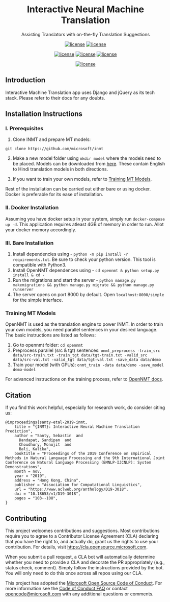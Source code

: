 <!-- <a class="reference external" href="youtu.be/DHan93R8d84"><img alt="Youtube" src=""></a>

<a class="reference external" href="ka.ms/inmt"><img alt="Youtube" src=""></a>

<a class="reference external" href="aka.ms/inmt"><img alt="Youtube" src=""></a> -->
<div align="center">

# Interactive Neural Machine Translation
Assisting Translators with on-the-fly Translation Suggestions


[![license](https://dev.azure.com/ELLORA/Interactive%20Machine%20Translation/_apis/build/status/microsoft.inmt?branchName=master)](https://dev.azure.com/ELLORA/Interactive%20Machine%20Translation/_build?definitionId=3&amp;branchName=master)
[![license](https://img.shields.io/badge/License-MIT-blue.svg)](https://github.com/PytorchLightning/pytorch-lightning/blob/master/LICENSE)

[![license](https://img.shields.io/badge/youtube-youtu.be%2FDHan93R8d84-critical?style=&logo=youtube)](https://dev.azure.com/ELLORA/Interactive%20Machine%20Translation/_build?definitionId=3&amp;branchName=master)
[![license](https://img.shields.io/badge/Demo-aka.ms%2Finmt-informational?style=&logo=microsoft-azure)](https://dev.azure.com/ELLORA/Interactive%20Machine%20Translation/_build?definitionId=3&amp;branchName=master)
[![license](https://img.shields.io/badge/Paper-anthology%2FD19--3018-lightgrey?style=&logo=read-the-docs)](https://dev.azure.com/ELLORA/Interactive%20Machine%20Translation/_build?definitionId=3&amp;branchName=master)

[![license](https://raw.githubusercontent.com/microsoft/inmt/master/docs/static/inmtv2-white.png)](docs/static/inmtv2-white.png)
<!-- [![license](https://img.shields.io/badge/Paper-anthology%2FD19--3018-lightgrey?style=&logo=read-the-docs)](https://dev.azure.com/ELLORA/Interactive%20Machine%20Translation/_build?definitionId=3&amp;branchName=master) -->


</div>

## Introduction
Interactive Machine Translation app uses Django and jQuery as its tech stack. Please refer to their docs for any doubts.

## Installation Instructions

### I. Prerequisites 
1. Clone INMT and prepare MT models:
```
git clone https://github.com/microsoft/inmt
```
2. Make a new model folder using `mkdir model` where the models need to be placed. Models can be downloaded from [here](https://microsoftapc-my.sharepoint.com/:f:/g/personal/taganu_microsoft_com/EpG0E6SEqH9Eso4xChI14BQBxGDML3F7ksZ8Ibf1SZI46w?e=SVBmpA). These contain English to Hindi translation models in both directions. 

3. If you want to train your own models, refer to [Training MT Models](#training-mt-models).

Rest of the installation can be carried out either bare or using docker. Docker is preferable for its ease of installation.

### II. Docker Installation
Assuming you have docker setup in your system, simply run `docker-compose up -d`. This application requires atleast 4GB of memory in order to run. Allot your docker memory accordingly.

### III. Bare Installation
1. Install dependencies using - `python -m pip install -r requirements.txt`. Be sure to check your python version. This tool is compatible with Python3.
2. Install OpenNMT dependences using - `cd opennmt & python setup.py install & cd -`
3. Run the migrations and start the server - `python manage.py makemigrations && python manage.py migrate && python manage.py runserver`
4. The server opens on port 8000 by default. Open `localhost:8000/simple` for the simple interface.

### Training MT Models
OpenNMT is used as the translation engine to power INMT. In order to train your own models, you need parallel sentences in your desired language. The basic instructions are listed as follows:
1. Go to opennmt folder: `cd opennmt`
2. Preprocess parallel (src & tgt) sentences: 
```onmt_preprocess -train_src data/src-train.txt -train_tgt data/tgt-train.txt -valid_src data/src-val.txt -valid_tgt data/tgt-val.txt -save_data data/demo```
3. Train your model (with GPUs): 
```onmt_train -data data/demo -save_model demo-model```

For advanced instructions on the training process, refer to [OpenNMT docs](https://opennmt.net/OpenNMT-py/quickstart.html).

## Citation
If you find this work helpful, especially for research work, do consider citing us:
```
@inproceedings{santy-etal-2019-inmt,
    title = "{INMT}: Interactive Neural Machine Translation Prediction",
    author = "Santy, Sebastin  and
      Dandapat, Sandipan  and
      Choudhury, Monojit  and
      Bali, Kalika",
    booktitle = "Proceedings of the 2019 Conference on Empirical Methods in Natural Language Processing and the 9th International Joint Conference on Natural Language Processing (EMNLP-IJCNLP): System Demonstrations",
    month = nov,
    year = "2019",
    address = "Hong Kong, China",
    publisher = "Association for Computational Linguistics",
    url = "https://www.aclweb.org/anthology/D19-3018",
    doi = "10.18653/v1/D19-3018",
    pages = "103--108",
}

```

## Contributing

This project welcomes contributions and suggestions.  Most contributions require you to agree to a
Contributor License Agreement (CLA) declaring that you have the right to, and actually do, grant us
the rights to use your contribution. For details, visit https://cla.opensource.microsoft.com.

When you submit a pull request, a CLA bot will automatically determine whether you need to provide
a CLA and decorate the PR appropriately (e.g., status check, comment). Simply follow the instructions
provided by the bot. You will only need to do this once across all repos using our CLA.

This project has adopted the [Microsoft Open Source Code of Conduct](https://opensource.microsoft.com/codeofconduct/).
For more information see the [Code of Conduct FAQ](https://opensource.microsoft.com/codeofconduct/faq/) or
contact [opencode@microsoft.com](mailto:opencode@microsoft.com) with any additional questions or comments.
